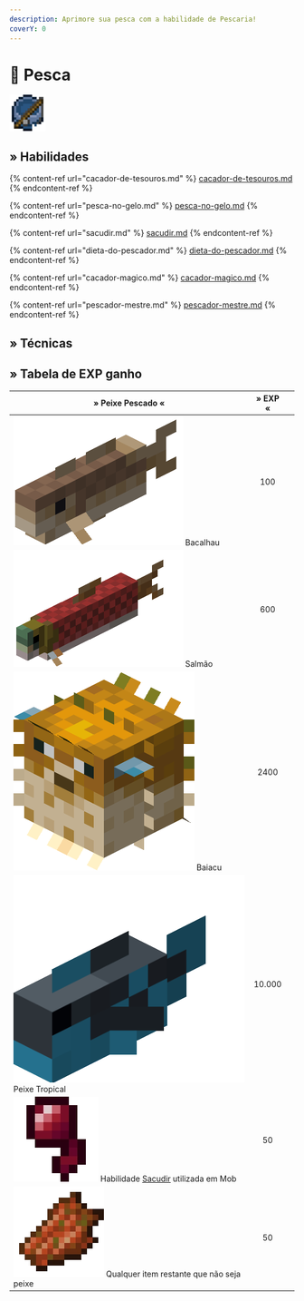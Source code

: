 ```yaml
---
description: Aprimore sua pesca com a habilidade de Pescaria!
coverY: 0
---
```


# 🎣 Pesca

![](../../../../.gitbook/assets/FishingSkill.webp)

## » Habilidades

{% content-ref url="cacador-de-tesouros.md" %}
[cacador-de-tesouros.md](cacador-de-tesouros.md)
{% endcontent-ref %}

{% content-ref url="pesca-no-gelo.md" %}
[pesca-no-gelo.md](pesca-no-gelo.md)
{% endcontent-ref %}

{% content-ref url="sacudir.md" %}
[sacudir.md](sacudir.md)
{% endcontent-ref %}

{% content-ref url="dieta-do-pescador.md" %}
[dieta-do-pescador.md](dieta-do-pescador.md)
{% endcontent-ref %}

{% content-ref url="cacador-magico.md" %}
[cacador-magico.md](cacador-magico.md)
{% endcontent-ref %}

{% content-ref url="pescador-mestre.md" %}
[pescador-mestre.md](pescador-mestre.md)
{% endcontent-ref %}

## » Técnicas

## » Tabela de EXP ganho

| » Peixe Pescado «                                                                                                                     | » EXP « |   |
| ------------------------------------------------------------------------------------------------------------------------------------- | :-----: | - |
| <img src="../../../../.gitbook/assets/Cod.webp" alt="" data-size="line"> Bacalhau                                                     |   100   |   |
| <img src="../../../../.gitbook/assets/Salmon.webp" alt="" data-size="line"> Salmão                                                    |   600   |   |
| <img src="../../../../.gitbook/assets/Pufferfish_large.webp" alt="" data-size="line"> Baiacu                                          |   2400  |   |
| <img src="../../../../.gitbook/assets/20190130_213406.webp" alt="" data-size="line"> Peixe Tropical                                   |  10.000 |   |
| <img src="../../../../.gitbook/assets/Olho_de_Aranha.webp" alt="" data-size="line"> Habilidade [Sacudir](sacudir.md) utilizada em Mob |    50   |   |
| <img src="../../../../.gitbook/assets/Rotten_Flesh_JE3_BE2.webp" alt="" data-size="line"> Qualquer item restante que não seja peixe   |    50   |   |
